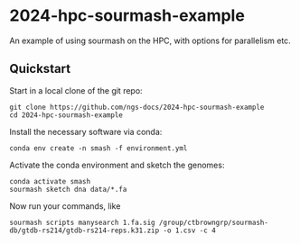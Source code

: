 # 2024-hpc-sourmash-example

An example of using sourmash on the HPC, with options for parallelism etc.

## Quickstart

Start in a local clone of the git repo:
```
git clone https://github.com/ngs-docs/2024-hpc-sourmash-example
cd 2024-hpc-sourmash-example
```

Install the necessary software via conda:
```
conda env create -n smash -f environment.yml
```

Activate the conda environment and sketch the genomes:
```
conda activate smash
sourmash sketch dna data/*.fa
```

Now run your commands, like
```!
sourmash scripts manysearch 1.fa.sig /group/ctbrowngrp/sourmash-db/gtdb-rs214/gtdb-rs214-reps.k31.zip -o 1.csv -c 4
```

